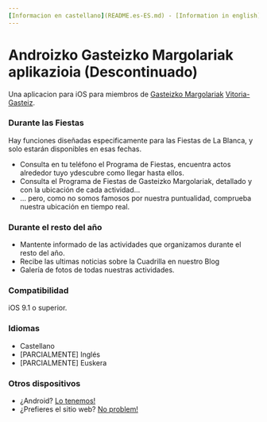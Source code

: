 ```yaml
---
[Informacion en castellano](README.es-ES.md) - [Information in english](README.md)
---
```



# Androizko Gasteizko Margolariak aplikazioia (Descontinuado) #

Una aplicacion para iOS para miembros de [Gasteizko Margolariak](https://margolariak.com/) [Vitoria-Gasteiz](http://www.vitoria-gasteiz.org/).

### Durante las Fiestas ###

Hay funciones diseñadas especificamente para las Fiestas de La Blanca, y solo estarán disponibles en esas fechas.

* Consulta en tu teléfono el Programa de Fiestas, encuentra actos alrededor tuyo ydescubre como llegar hasta ellos.
* Consulta el Programa de Fiestas de Gasteizko Margolariak, detallado y con la ubicación de cada actividad...
* ... pero, como no somos famosos por nuestra puntualidad, comprueba nuestra ubicación en tiempo real.


### Durante el resto del año ###

* Mantente informado de las actividades que organizamos durante el resto del año.
* Recibe las ultimas noticias sobre la Cuadrilla en nuestro Blog
* Galería de fotos de todas nuestras actividades.


### Compatibilidad ###

iOS 9.1 o superior.


### Idiomas ###

* Castellano
* [PARCIALMENTE] Inglés
* [PARCIALMENTE] Euskera 


### Otros dispositivos ###

* ¿Android? [Lo tenemos!](https://github.com/GasteizkoMargolariak/GasteizkoMargolariakApp) 
* ¿Prefieres el sitio web? [No problem!](https://github.com/GasteizkoMargolariak/GasteizkoMargolariakWeb)

